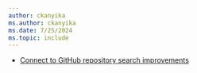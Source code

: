 ```yaml
---
author: ckanyika
ms.author: ckanyika
ms.date: 7/25/2024
ms.topic: include
---
```


- [Connect to GitHub repository search improvements](#connect-to-github-repository-search-improvements)